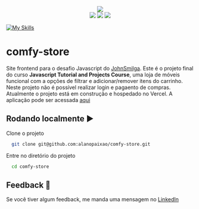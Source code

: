 <div align="center">
  <img src="https://img.shields.io/badge/status-in_progress-yellow" />
</div>
<div align="center">
  <img src="https://img.shields.io/badge/HTML5-white?&logo=HTML5	&logoColor=orange" />
    <img src="https://img.shields.io/badge/CSS3-white?&logo=CSS3&logoColor=blue" />
  <img src="https://img.shields.io/badge/JavaScript-white?&logo=JavaScript&logoColor=yellow" />

</div>

[![My Skills](https://skillicons.dev/icons?i=react,nextjs,tailwindcss,ts,html,css,js,sass,styledcomponents,redux,nodejs,prisma,postgresql)](https://skillicons.dev)

# comfy-store

Site frontend para o desafio Javascript do [JohnSmilga](https://johnsmilga.com/). Este é o projeto final do curso **Javascript Tutorial and Projects Course**, uma loja de móveis funcional com a opções de filtrar e adicionar/remover itens do carrinho. Neste projeto não é possível realizar login e pagaento de compras.
Atualmente o projeto está em construção e hospedado no Vercel. A aplicação pode ser acessada [aqui](https://comfy-store-gamma.vercel.app/)

## Rodando localmente ▶

Clone o projeto

```bash
  git clone git@github.com:alanopaixao/comfy-store.git
```

Entre no diretório do projeto

```bash
  cd comfy-store
```

## Feedback 💬

Se você tiver algum feedback, me manda uma mensagem no [LinkedIn](https://www.linkedin.com/in/alanpaixao/)
